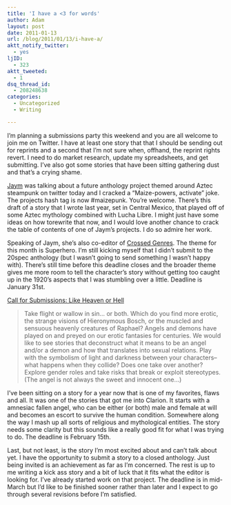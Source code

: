 ```yaml
---
title: 'I have a <3 for words'
author: Adam
layout: post
date: 2011-01-13
url: /blog/2011/01/13/i-have-a/
aktt_notify_twitter:
  - yes
ljID:
  - 323
aktt_tweeted:
  - 1
dsq_thread_id:
  - 208248638
categories:
  - Uncategorized
  - Writing

---
```

I&#8217;m planning a submissions party this weekend and you are all welcome to join me on Twitter. I have at least one story that that I should be sending out for reprints and a second that I&#8217;m not sure when, offhand, the reprint rights revert. I need to do market research, update my spreadsheets, and get submitting. I&#8217;ve also got some stories that have been sitting gathering dust and that&#8217;s a crying shame.

[Jaym](1) was talking about a future anthology project themed around Aztec steampunk on twitter today and I cracked a &#8220;Maize-powers, activate&#8221; joke. The projects hash tag is now #maizepunk. You&#8217;re welcome. There&#8217;s this draft of a story that I wrote last year, set in Central Mexico, that played off of some Aztec mythology combined with Lucha Libre. I might just have some ideas on how torewrite that now, and I would love another chance to crack the table of contents of one of Jaym&#8217;s projects. I do so admire her work.

Speaking of Jaym, she&#8217;s also co-editor of [Crossed Genres](2). The theme for this month is Superhero. I&#8217;m still kicking myself that I didn&#8217;t submit to the 20spec anthology (but I wasn&#8217;t going to send something I wasn&#8217;t happy with). There&#8217;s still time before this deadline closes and the broader theme gives me more room to tell the character&#8217;s story without getting too caught up in the 1920&#8217;s aspects that I was stumbling over a little. Deadline is January 31st.

[Call for Submissions: Like Heaven or Hell](3)

> Take flight or wallow in sin… or both. Which do you find more erotic, the strange visions of Hieronymous Bosch, or the muscled and sensuous heavenly creatures of Raphael? Angels and demons have played on and preyed on our erotic fantasies for centuries. We would like to see stories that deconstruct what it means to be an angel and/or a demon and how that translates into sexual relations. Play with the symbolism of light and darkness between your characters–what happens when they collide? Does one take over another? Explore gender roles and take risks that break or exploit stereotypes. (The angel is not always the sweet and innocent one…)

I&#8217;ve been sitting on a story for a year now that is one of my favorites, flaws and all. It was one of the stories that got me into Clarion. It starts with a amnesiac fallen angel, who can be either (or both) male and female at will and becomes an escort to survive the human condition. Somewhere along the way I mash up all sorts of religious and mythological entities. The story needs some clarity but this sounds like a really good fit for what I was trying to do. The deadline is February 15th.

Last, but not least, is the story I&#8217;m most excited about and can&#8217;t talk about yet. I have the opportunity to submit a story to a closed anthology. Just being invited is an achievement as far as I&#8217;m concerned. The rest is up to me writing a kick ass story and a bit of luck that it fits what the editor is looking for. I&#8217;ve already started work on that project. The deadline is in mid-March but I&#8217;d like to be finished sooner rather than later and I expect to go through several revisions before I&#8217;m satisfied.

 [1]: http://twitter.com/#!/jaymgates
 [2]: http://crossedgenres.com/
 [3]: http://www.circlet.com/?p=2502
